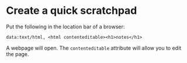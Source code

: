# Create a quick scratchpad

Put the following in the location bar of a browser:

    data:text/html, <html contenteditable><h1>notes</h1>

A webpage will open. The `contenteditable` attribute will allow you to edit the page.
